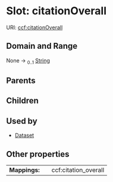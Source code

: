 
# Slot: citationOverall




URI: [ccf:citationOverall](http://purl.org/ccf/citationOverall)


## Domain and Range

None &#8594;  <sub>0..1</sub> [String](types/String.md)

## Parents


## Children


## Used by

 * [Dataset](Dataset.md)

## Other properties

|  |  |  |
| --- | --- | --- |
| **Mappings:** | | ccf:citation_overall |

